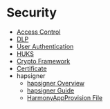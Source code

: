 # Security

- [Access Control](AccessToken/Readme-EN.md)
- [DLP](DataLossPreventionKit/Readme-EN.md)
- [User Authentication](UserAuthenticationKit/Readme-EN.md)
- [HUKS](UniversalKeystoreKit/Readme-EN.md)
- [Crypto Framework](CryptoArchitectureKit/Readme-EN.md)
- [Certificate](DeviceCertificateKit/Readme-EN.md)
- hapsigner
  - [hapsigner Overview](hapsigntool-overview.md)
  - [hapsigner Guide](hapsigntool-guidelines.md)
  - [HarmonyAppProvision File](app-provision-structure.md)

<!--no_check-->